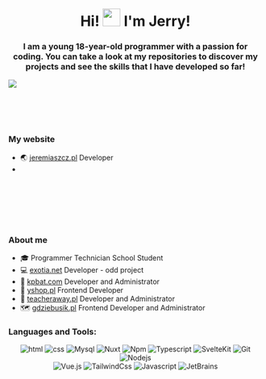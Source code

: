 <h1 align="center">Hi! <img src="https://media.giphy.com/media/hvRJCLFzcasrR4ia7z/giphy.gif" width="35"> I'm Jerry!</h1>

<h3 align="center">I am a young 18-year-old programmer with a passion for coding. You can take a look at my repositories to discover my projects and see the skills that I have developed so far!</h3>
  <p align="center">
    <img align="left" src="https://github-readme-stats.vercel.app/api?username=braspi&show_icons=true&theme=transparent&text_color=fff&title_color=4fa943&icon_color=9ec52f&hide_title=true&hide_border=true&hide=stars,contribs&count_private=true">
    <!--<img align="right" src="https://github-readme-stats.vercel.app/api/wakatime?username=braspi&langs_count=10&theme=transparent&text_color=fff&title_color=4fa943&hide_border=true&layout=compact&custom_title=Last%207%20days...&range=last_7_days" width="45%"> -->
  </p>
    
<br><br><br><br><br>

<h3> My website</h3>
<ul>
  <li>
    🌏 <a href="https://jeremiaszcz.pl/" target="_blank">jeremiaszcz.pl</a> Developer
  </li>
  <li>
</ul>

<br><br><br><br><br>


<h3> About me</h3>
<ul>
  <li>
    🎓 Programmer Technician School Student
  </li>
  <li>
    💻 <a href="https://exotia.net/" target="_blank">exotia.net</a> Developer - odd project
  </li>
  <li>
    🚧 <a href="https://kpbat.com/" target="_blank">kpbat.com</a> Developer and Administrator
  </li>
  <li>
    🛒 <a href="https://yshop.pl" target="_blank">yshop.pl</a> Frontend Developer
  </li>
    <li>
    🧠 <a href="https://teacheraway.pl" target="_blank">teacheraway.pl</a> Developer and Administrator
  </li>
      <li>
    🗺️ <a href="https://gdziebusik.pl" target="_blank">gdziebusik.pl</a> Frontend Developer and Administrator
  </li>
</ul>

<h3 align="left">Languages and Tools:</h3>
  <p align="center">
    <img alt="html" src="https://img.shields.io/badge/-html-E34F26?style=flat-square&logo=html5&logoColor=white" />
    <img alt="css" src="https://img.shields.io/badge/-css%203-1572B6?style=flat-square&logo=CSS3&logoColor=white" />
    <img alt="Mysql" src="https://img.shields.io/badge/-Mysql-A81D33?style=flat-square&logo=MYSql&logoColor=white" />
    <img alt="Nuxt" src="https://img.shields.io/badge/-Nuxt-00DC82?style=flat-square&logo=Nuxt.js&logoColor=white" />
    <img alt="Npm" src="https://img.shields.io/badge/-npm-CB3837?style=flat-square&logo=npm&logoColor=white" />
    <img alt="Typescript" src="https://img.shields.io/badge/-Typescript-3178C6?style=flat-square&logo=Typescript&logoColor=white" />
    <img alt="SvelteKit" src="https://img.shields.io/badge/-Svelte-FF3E00?style=flat-square&logo=Svelte&logoColor=white" />
    <img alt="Git" src="https://img.shields.io/badge/-Git-F05032?style=flat-square&logo=git&logoColor=white" />
    <img alt="Nodejs" src="https://img.shields.io/badge/-Nodejs-339933?style=flat-square&logo=Node.js&logoColor=white" />
    <br/>
    <img alt="Vue.js" src="https://img.shields.io/badge/-Vuejs-4FC08D?style=flat-square&logo=Vue.js&logoColor=white" />
    <img alt="TailwindCss" src="https://img.shields.io/badge/-TailwindCss-06B6D4?style=flat-square&logo=TailwindCss&logoColor=white" />
    <img alt="Javascript" src="https://img.shields.io/badge/-Javascript-F7DF1E?style=flat-square&logo=Javascript&logoColor=white" />
    <img alt="JetBrains" src="https://img.shields.io/badge/-JetBrains-000000?style=flat-square&logo=jetbrains&logoColor=white" />
  </p>
<br>
